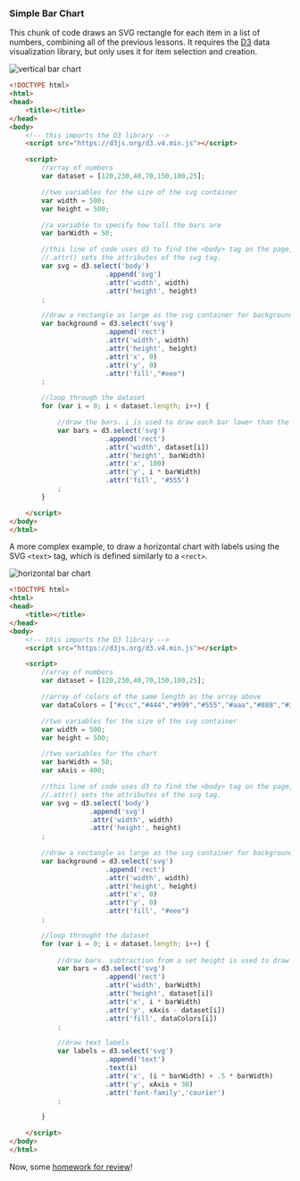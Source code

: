 ### Simple Bar Chart

This chunk of code draws an SVG rectangle for each item in a list of numbers, combining all of the previous lessons. It requires the [D3](http://www.d3js.org) data visualization library, but only uses it for item selection and creation.

![vertical bar chart](vertical_bar.png)

```html
<!DOCTYPE html>
<html>
<head>
	<title></title>
</head>
<body>
	<!-- this imports the D3 library -->
	<script src="https://d3js.org/d3.v4.min.js"></script>

	<script>
		//array of numbers
		var dataset = [120,230,40,70,150,100,25];

		//two variables for the size of the svg container
		var width = 500;
		var height = 500;

		//a variable to specify how tall the bars are
		var barWidth = 50;

		//this line of code uses d3 to find the <body> tag on the page, and then injects, with .append(), an <svg> object into it
		//.attr() sets the attributes of the svg tag.
		var svg = d3.select('body')
						.append('svg')
						.attr('width', width)
						.attr('height', height)
		;

		//draw a rectangle as large as the svg container for background color choice
		var background = d3.select('svg')
						.append('rect')
						.attr('width', width)
						.attr('height', height)
						.attr('x', 0)
						.attr('y', 0)
						.attr('fill',"#eee")
		;

		//loop through the dataset
		for (var i = 0; i < dataset.length; i++) {

			//draw the bars. i is used to draw each bar lower than the previous one
			var bars = d3.select('svg')
						.append('rect')
						.attr('width', dataset[i])
						.attr('height', barWidth)
						.attr('x', 100)
						.attr('y', i * barWidth)
						.attr('fill', '#555')
			;
		}

	</script>
</body>
</html>

```

A more complex example, to draw a horizontal chart with labels using the SVG `<text>` tag, which is defined similarly to a `<rect>`.

![horizontal bar chart](horizontal_bar.png)

```html
<!DOCTYPE html>
<html>
<head>
	<title></title>
</head>
<body>
	<!-- this imports the D3 library -->
	<script src="https://d3js.org/d3.v4.min.js"></script>

	<script>
		//array of numbers
		var dataset = [120,230,40,70,150,100,25];

		//array of colors of the same length as the array above
		var dataColors = ["#ccc","#444","#999","#555","#aaa","#888","#333"];

		//two variables for the size of the svg container
		var width = 500;
		var height = 500;

		//two variables for the chart
		var barWidth = 50;
		var xAxis = 400;

		//this line of code uses d3 to find the <body> tag on the page, and then injects, with .append(), an <svg> object into it
		//.attr() sets the attributes of the svg tag.
		var svg = d3.select('body')
					.append('svg')
					.attr('width', width)
					.attr('height', height)
		;
		
		//draw a rectangle as large as the svg container for background color choice
		var background = d3.select('svg')
						.append('rect')
						.attr('width', width)
						.attr('height', height)
						.attr('x', 0)
						.attr('y', 0)
						.attr('fill', "#eee")
		;

		//loop throught the dataset
		for (var i = 0; i < dataset.length; i++) {
			
			//draw bars. subtraction from a set height is used to draw from the bottom rather than the top
			var bars = d3.select('svg')
						.append('rect')
						.attr('width', barWidth)
						.attr('height', dataset[i])
						.attr('x', i * barWidth)
						.attr('y', xAxis - dataset[i])
						.attr('fill', dataColors[i])
			;

			//draw text labels
			var labels = d3.select('svg')
						.append('text')
						.text(i)
						.attr('x', (i * barWidth) + .5 * barWidth)
						.attr('y', xAxis + 30)
						.attr('font-family','courier')
			;

		}

	</script>
</body>
</html>
```

Now, some [homework for review](homework.md)!
